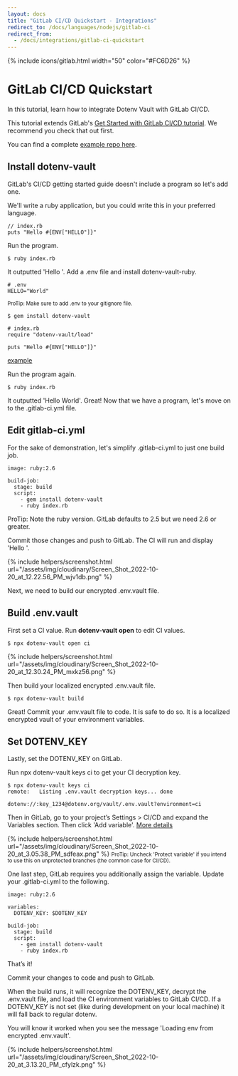 ```yaml
---
layout: docs
title: "GitLab CI/CD Quickstart - Integrations"
redirect_to: /docs/languages/nodejs/gitlab-ci
redirect_from:
  - /docs/integrations/gitlab-ci-quickstart
---
```


{% include icons/gitlab.html width="50" color="#FC6D26" %}

# GitLab CI/CD Quickstart

In this tutorial, learn how to integrate Dotenv Vault with GitLab CI/CD.

This tutorial extends GitLab's [Get Started with GitLab CI/CD tutorial](https://docs.gitlab.com/ee/ci/quick_start/). We recommend you check that out first.

You can find a complete [example repo here](https://github.com/dotenv-org/integration-example-gitlab-ci-quickstart).

## Install dotenv-vault

GitLab's CI/CD getting started guide doesn't include a program so let's add one.

We'll write a ruby application, but you could write this in your preferred language.

```
// index.rb
puts "Hello #{ENV["HELLO"]}"
```

Run the program.

```
$ ruby index.rb
```

It outputted 'Hello '. Add a .env file and install dotenv-vault-ruby.

```
# .env
HELLO="World"
```
<small>ProTip: Make sure to add .env to your gitignore file.</small>

```
$ gem install dotenv-vault
```

```
# index.rb
require "dotenv-vault/load"

puts "Hello #{ENV["HELLO"]}"
```
[example](https://github.com/dotenv-org/integration-example-gitlab-ci-quickstart/blob/master/index.rb)

Run the program again.

```
$ ruby index.rb
```

It outputted 'Hello World'. Great! Now that we have a program, let's move on to the .gitlab-ci.yml file.

## Edit gitlab-ci.yml

For the sake of demonstration, let's simplify .gitlab-ci.yml to just one build job.

```
image: ruby:2.6

build-job:
  stage: build
  script:
    - gem install dotenv-vault
    - ruby index.rb
```
ProTip: Note the ruby version. GitLab defaults to 2.5 but we need 2.6 or greater.

Commit those changes and push to GitLab. The CI will run and display 'Hello '.

{% include helpers/screenshot.html url="/assets/img/cloudinary/Screen_Shot_2022-10-20_at_12.22.56_PM_wjv1db.png" %}

Next, we need to build our encrypted .env.vault file.

## Build .env.vault

First set a CI value. Run **dotenv-vault open** to edit CI values.

```
$ npx dotenv-vault open ci
```

{% include helpers/screenshot.html url="/assets/img/cloudinary/Screen_Shot_2022-10-20_at_12.30.24_PM_mxkz56.png" %}

Then build your localized encrypted .env.vault file.

```
$ npx dotenv-vault build
```

Great! Commit your .env.vault file to code. It is safe to do so. It is a localized encrypted vault of your environment variables.

## Set DOTENV_KEY

Lastly, set the DOTENV_KEY on GitLab.

Run npx dotenv-vault keys ci to get your CI decryption key.

```
$ npx dotenv-vault keys ci
remote:   Listing .env.vault decryption keys... done

dotenv://:key_1234@dotenv.org/vault/.env.vault?environment=ci
```

Then in GitLab, go to your project’s Settings > CI/CD and expand the Variables section. Then click 'Add variable'. [More details](https://docs.gitlab.com/ee/ci/variables/#add-a-cicd-variable-to-a-project)

{% include helpers/screenshot.html url="/assets/img/cloudinary/Screen_Shot_2022-10-20_at_3.05.38_PM_sdfeax.png" %}
<small>ProTip: Uncheck 'Protect variable' if you intend to use this on unprotected branches (the common case for CI/CD).</small>

One last step, GitLab requires you additionally assign the variable. Update your .gitlab-ci.yml to the following.

```
image: ruby:2.6

variables:
  DOTENV_KEY: $DOTENV_KEY

build-job:
  stage: build
  script:
    - gem install dotenv-vault
    - ruby index.rb
```

That’s it!

Commit your changes to code and push to GitLab.

When the build runs, it will recognize the DOTENV_KEY, decrypt the .env.vault file, and load the CI environment variables to GitLab CI/CD. If a DOTENV_KEY is not set (like during development on your local machine) it will fall back to regular dotenv.

You will know it worked when you see the message 'Loading env from encrypted .env.vault'.

{% include helpers/screenshot.html url="/assets/img/cloudinary/Screen_Shot_2022-10-20_at_3.13.20_PM_cfylzk.png" %}
